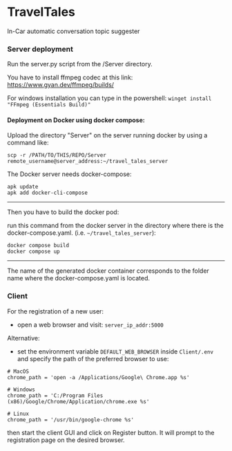 # TravelTales
In-Car automatic conversation topic suggester



### Server deployment

Run the server.py script from the /Server directory.

You have to install ffmpeg codec at this link: https://www.gyan.dev/ffmpeg/builds/

For windows installation you can type in the powershell: `winget install "FFmpeg (Essentials Build)"`


#### Deployment on Docker using docker compose:

Upload the directory "Server" on the server running docker by using a command like:

```
scp -r /PATH/TO/THIS/REPO/Server remote_username@server_address:~/travel_tales_server
```

The Docker server needs docker-compose:
```
apk update
apk add docker-cli-compose
```
---

Then you have to build the docker pod:

run this command from the docker server in the directory where there is the docker-compose.yaml. (i.e. `~/travel_tales_server`):
```
docker compose build
docker compose up
```
---
The name of the generated docker container corresponds to the folder name where the docker-compose.yaml is located.

### Client 
For the registration of a new user:
- open a web browser and visit: `server_ip_addr:5000`

Alternative:
- set the environment variable `DEFAULT_WEB_BROWSER` inside `Client/.env` and specify the path of the preferred browser to use:
```
# MacOS
chrome_path = 'open -a /Applications/Google\ Chrome.app %s'

# Windows
chrome_path = 'C:/Program Files (x86)/Google/Chrome/Application/chrome.exe %s'

# Linux
chrome_path = '/usr/bin/google-chrome %s'
```
  then start the client GUI and click on Register button. It will prompt to the registration page on the desired browser.
